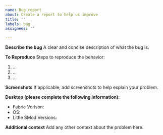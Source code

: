```yaml
---
name: Bug report
about: Create a report to help us improve
title: ''
labels: bug
assignees: ''

---
```


**Describe the bug**
A clear and concise description of what the bug is.

**To Reproduce**
Steps to reproduce the behavior:
1. ...
2. ...
3. ...

**Screenshots**
If applicable, add screenshots to help explain your problem.

**Desktop (please complete the following information):**
 - Fabric Verison:
 - OS:
 - Little SMod Versions:

**Additional context**
Add any other context about the problem here.
